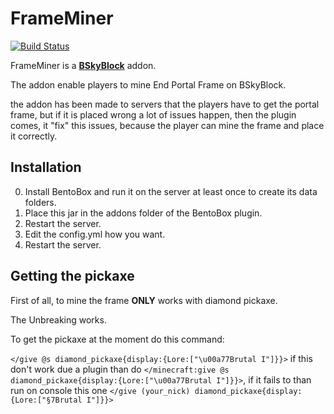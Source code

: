 # FrameMiner
  [![Build Status](https://ci.codemc.org/job/ARPlugins/job/FrameMiner/badge/icon)](https://ci.codemc.org/job/ARPlugins/job/FrameMiner/)  

FrameMiner is a [**BSkyBlock**](https://github.icom/BentoBoxWorld/BSkyBlock) addon.

The addon enable players to mine End Portal Frame on BSkyBlock.

the addon has been made to servers that the players have to get the portal frame, but if it is placed wrong a lot of issues happen, then the plugin comes, it "fix" this issues, because the player can mine the frame and place it correctly.

## Installation

0. Install BentoBox and run it on the server at least once to create its data folders.
1. Place this jar in the addons folder of the BentoBox plugin.
2. Restart the server.
3. Edit the config.yml how you want.
4. Restart the server.

## Getting the pickaxe

First of all, to mine the frame **ONLY** works with diamond pickaxe.

The Unbreaking works.

To get the pickaxe at the moment do this command:

`</give @s diamond_pickaxe{display:{Lore:["\u00a77Brutal I"]}}>` if this don't work due a plugin than do `</minecraft:give @s diamond_pickaxe{display:{Lore:["\u00a77Brutal I"]}}>`, if it fails to than run on console this one `</give (your_nick) diamond_pickaxe{display:{Lore:["§7Brutal I"]}}>`